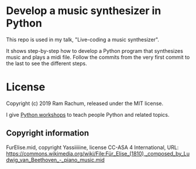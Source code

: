 # Develop a music synthesizer in Python #

This repo is used in my talk, "Live-coding a music synthesizer".

It shows step-by-step how to develop a Python program that synthesizes music and plays a midi file. Follow the commits from the very first commit to the last to see the different steps.

# License #

Copyright (c) 2019 Ram Rachum, released under the MIT license.

I give [Python workshops](http://pythonworkshops.co/) to teach people
Python and related topics.


Copyright information
---------------------

FurElise.mid, copyright Yassiiiiine, license CC-ASA 4 International, URL: https://commons.wikimedia.org/wiki/File:Für_Elise_(1810),_composed_by_Ludwig_van_Beethoven_-_piano_music.mid